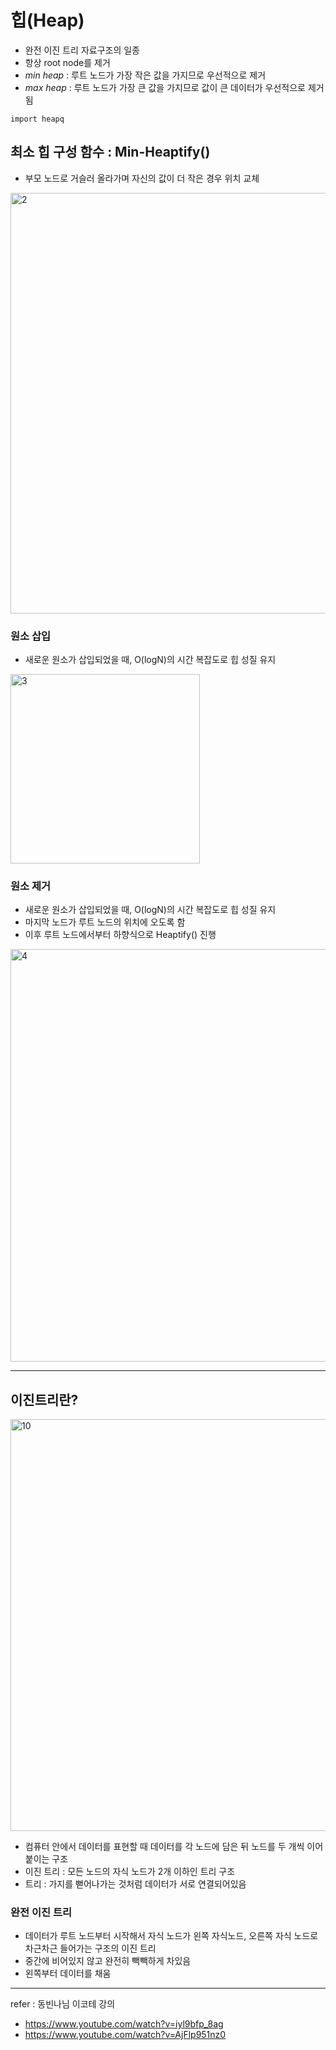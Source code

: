 # 힙(Heap)

- 완전 이진 트리 자료구조의 일종
- 항상 root node를 제거
- *min heap* : 루트 노드가 가장 작은 값을 가지므로 우선적으로 제거
- *max heap* : 루트 노드가 가장 큰 값을 가지므로 값이 큰 데이터가 우선적으로 제거됨

`import heapq`

## 최소 힙 구성 함수 : Min-Heaptify()

- 부모 노드로 거슬러 올라가며 자신의 값이 더 작은 경우 위치 교체
<img width="673" alt="2" src="https://user-images.githubusercontent.com/99624568/202403361-f33fb229-f26c-4416-8582-1c95dd2d61be.png">


### 원소 삽입
- 새로운 원소가 삽입되었을 때, O(logN)의 시간 복잡도로 힙 성질 유지

<img width="303" alt="3" src="https://user-images.githubusercontent.com/99624568/202403378-849505ef-4857-46a3-9ff8-2f9a1410b949.png">


### 원소 제거
- 새로운 원소가 삽입되었을 때, O(logN)의 시간 복잡도로 힙 성질 유지
- 마지막 노드가 루트 노드의 위치에 오도록 함
- 이후 루트 노드에서부터 하향식으로 Heaptify() 진행

<img width="660" alt="4" src="https://user-images.githubusercontent.com/99624568/202403398-21679953-488d-4cbe-b00d-ff031b72277b.png">

---

## 이진트리란?

<img width="659" alt="10" src="https://user-images.githubusercontent.com/99624568/202403442-0a71d89b-4974-4d0a-88cb-49a99ef246de.png">


- 컴퓨터 안에서 데이터를 표현할 때 데이터를 각 노드에 담은 뒤 노드를 두 개씩 이어 붙이는 구조
- 이진 트리 : 모든 노드의 자식 노드가 2개 이하인 트리 구조
- 트리 : 가지를 뻗어나가는 것처럼 데이터가 서로 연결되어있음

### 완전 이진 트리

- 데이터가 루트 노드부터 시작해서 자식 노드가 왼쪽 자식노드, 오른쪽 자식 노드로 차근차근 들어가는 구조의 이진 트리
- 중간에 비어있지 않고 완전히 빽빽하게 차있음
- 왼쪽부터 데이터를 채움


---


refer : 동빈나님 이코테 강의
- https://www.youtube.com/watch?v=iyl9bfp_8ag
- https://www.youtube.com/watch?v=AjFlp951nz0
